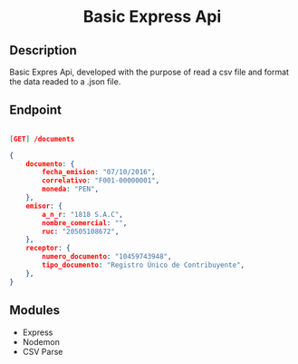 <h1 align="center">Basic Express Api</h1>

## Description

Basic Expres Api, developed with the purpose of read a csv file and format the data readed to a .json file.

## Endpoint

```json

[GET] /documents 

{
    documento: {
        fecha_emision: "07/10/2016",
        correlativo: "F001-00000001",
        moneda: "PEN",
    },
    emisor: {
        a_n_r: "1818 S.A.C",
        nombre_comercial: "",
        ruc: "20505108672",
    },
    receptor: {
        numero_documento: "10459743948",
        tipo_documento: "Registro Único de Contribuyente",
    },
}
```

## Modules

- Express
- Nodemon
- CSV Parse